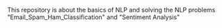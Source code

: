 This repository is about the basics of NLP and solving the NLP problems "Email_Spam_Ham_Classification" and "Sentiment Analysis"
